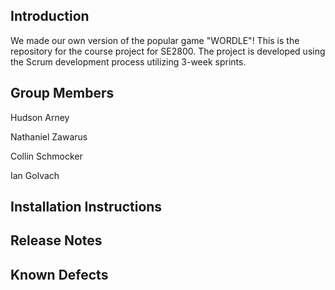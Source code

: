 ## Introduction

We made our own version of the popular game "WORDLE"!
This is the repository for the course project for SE2800.  The project is developed using the Scrum development process utilizing 3-week sprints.

## Group Members
Hudson Arney

Nathaniel Zawarus

Collin Schmocker

Ian Golvach

## Installation Instructions

## Release Notes

## Known Defects
